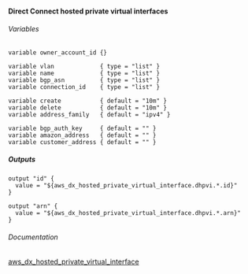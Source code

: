 #### Direct Connect hosted private virtual interfaces


###### Variables
```
variable owner_account_id {}

variable vlan             { type = "list" }
variable name             { type = "list" }
variable bgp_asn          { type = "list" }
variable connection_id    { type = "list" }

variable create           { default = "10m" }
variable delete           { default = "10m" }
variable address_family   { default = "ipv4" }

variable bgp_auth_key     { default = "" }
variable amazon_address   { default = "" }
variable customer_address { default = "" }
```

##### Outputs
```
output "id" {
  value = "${aws_dx_hosted_private_virtual_interface.dhpvi.*.id}"
}

output "arn" {
  value = "${aws_dx_hosted_private_virtual_interface.dhpvi.*.arn}"
}
```

###### Documentation
[aws_dx_hosted_private_virtual_interface](https://www.terraform.io/docs/providers/aws/r/dx_hosted_private_virtual_interface.html)
